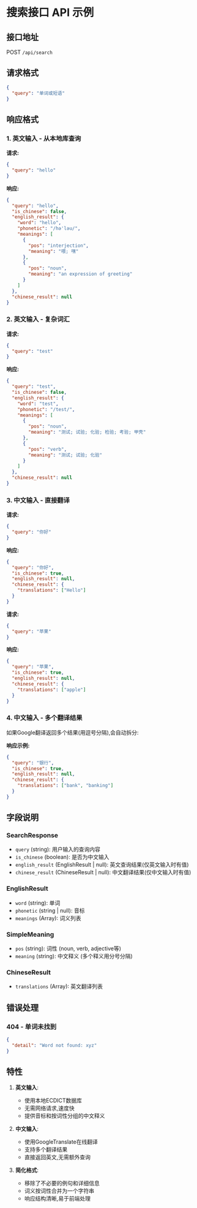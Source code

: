 # 搜索接口 API 示例

## 接口地址
POST `/api/search`

## 请求格式
```json
{
  "query": "单词或短语"
}
```

## 响应格式

### 1. 英文输入 - 从本地库查询

**请求:**
```json
{
  "query": "hello"
}
```

**响应:**
```json
{
  "query": "hello",
  "is_chinese": false,
  "english_result": {
    "word": "hello",
    "phonetic": "/hә'lәu/",
    "meanings": [
      {
        "pos": "interjection",
        "meaning": "喂; 嘿"
      },
      {
        "pos": "noun",
        "meaning": "an expression of greeting"
      }
    ]
  },
  "chinese_result": null
}
```

### 2. 英文输入 - 复杂词汇

**请求:**
```json
{
  "query": "test"
}
```

**响应:**
```json
{
  "query": "test",
  "is_chinese": false,
  "english_result": {
    "word": "test",
    "phonetic": "/test/",
    "meanings": [
      {
        "pos": "noun",
        "meaning": "测试; 试验; 化验; 检验; 考验; 甲壳"
      },
      {
        "pos": "verb",
        "meaning": "测试; 试验; 化验"
      }
    ]
  },
  "chinese_result": null
}
```

### 3. 中文输入 - 直接翻译

**请求:**
```json
{
  "query": "你好"
}
```

**响应:**
```json
{
  "query": "你好",
  "is_chinese": true,
  "english_result": null,
  "chinese_result": {
    "translations": ["Hello"]
  }
}
```

**请求:**
```json
{
  "query": "苹果"
}
```

**响应:**
```json
{
  "query": "苹果",
  "is_chinese": true,
  "english_result": null,
  "chinese_result": {
    "translations": ["apple"]
  }
}
```

### 4. 中文输入 - 多个翻译结果

如果Google翻译返回多个结果(用逗号分隔),会自动拆分:

**响应示例:**
```json
{
  "query": "银行",
  "is_chinese": true,
  "english_result": null,
  "chinese_result": {
    "translations": ["bank", "banking"]
  }
}
```

## 字段说明

### SearchResponse
- `query` (string): 用户输入的查询内容
- `is_chinese` (boolean): 是否为中文输入
- `english_result` (EnglishResult | null): 英文查询结果(仅英文输入时有值)
- `chinese_result` (ChineseResult | null): 中文翻译结果(仅中文输入时有值)

### EnglishResult
- `word` (string): 单词
- `phonetic` (string | null): 音标
- `meanings` (Array<SimpleMeaning>): 词义列表

### SimpleMeaning
- `pos` (string): 词性 (noun, verb, adjective等)
- `meaning` (string): 中文释义 (多个释义用分号分隔)

### ChineseResult
- `translations` (Array<string>): 英文翻译列表

## 错误处理

### 404 - 单词未找到
```json
{
  "detail": "Word not found: xyz"
}
```

## 特性

1. **英文输入**:
   - 使用本地ECDICT数据库
   - 无需网络请求,速度快
   - 提供音标和按词性分组的中文释义

2. **中文输入**:
   - 使用GoogleTranslate在线翻译
   - 支持多个翻译结果
   - 直接返回英文,无需额外查询

3. **简化格式**:
   - 移除了不必要的例句和详细信息
   - 词义按词性合并为一个字符串
   - 响应结构清晰,易于前端处理
